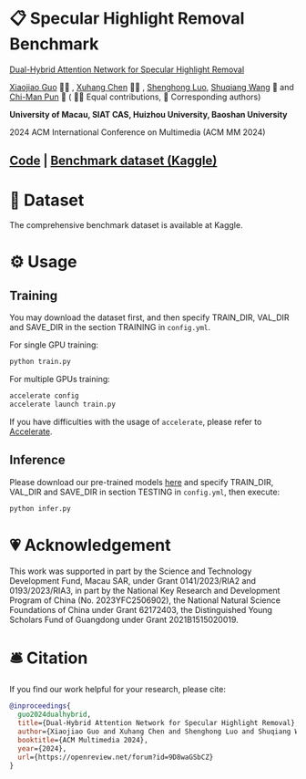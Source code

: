 # 📋 Specular Highlight Removal Benchmark

[Dual-Hybrid Attention Network for Specular Highlight Removal](https://arxiv.org/abs/2407.12255)

[Xiaojiao Guo](https://orcid.org/0009-0002-9177-8266) 👨‍💻‍ , [Xuhang Chen](https://cxh.netlify.app/) 👨‍💻‍ , [Shenghong Luo](https://shenghongluo.github.io/), [Shuqiang Wang](https://people.ucas.edu.cn/~wangshuqiang?language=en) 📮 and [Chi-Man Pun](https://www.cis.um.edu.mo/~cmpun/) 📮 ( 👨‍💻‍ Equal contributions, 📮 Corresponding authors)

**University of Macau, SIAT CAS, Huizhou University, Baoshan University**

2024 ACM International Conference on Multimedia (ACM MM 2024)

## [Code](https://github.com/CXH-Research/DHAN-SHR) | [Benchmark dataset (Kaggle)](https://www.kaggle.com/datasets/xuhangc/acm-mm-2024-dehighlight-dataset)

# 🔮 Dataset

The comprehensive benchmark dataset is available at Kaggle.

# ⚙️ Usage

## Training

You may download the dataset first, and then specify TRAIN_DIR, VAL_DIR and SAVE_DIR in the section TRAINING in `config.yml`.

For single GPU training:

```bash
python train.py
```

For multiple GPUs training:

```bash
accelerate config
accelerate launch train.py
```

If you have difficulties with the usage of `accelerate`, please refer to [Accelerate](https://github.com/huggingface/accelerate).

## Inference

Please download our pre-trained models [here](https://github.com/CXH-Research/DHAN-SHR/releases/tag/Weight) and specify TRAIN_DIR, VAL_DIR and SAVE_DIR in section TESTING in `config.yml`, then execute:

```bash
python infer.py
```

# 💗 Acknowledgement

This work was supported in part by the Science and Technology Development Fund, Macau SAR, under Grant 0141/2023/RIA2 and 0193/2023/RIA3, in part by the National Key Research and Development Program of China (No. 2023YFC2506902), the National Natural Science Foundations of China under Grant 62172403, the Distinguished Young Scholars Fund of Guangdong under Grant 2021B1515020019.

# 🛎 Citation

If you find our work helpful for your research, please cite:

```bib
@inproceedings{
  guo2024dualhybrid,
  title={Dual-Hybrid Attention Network for Specular Highlight Removal},
  author={Xiaojiao Guo and Xuhang Chen and Shenghong Luo and Shuqiang Wang and Chi-Man Pun},
  booktitle={ACM Multimedia 2024},
  year={2024},
  url={https://openreview.net/forum?id=9D8waGSbCZ}
}
```

